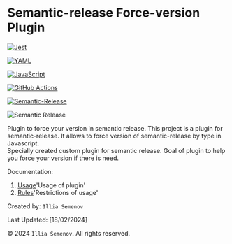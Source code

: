 # Semantic-release Force-version Plugin

[![Jest](https://img.shields.io/badge/Jest-v.29.5.0-yellow?logo=jest)](https://jestjs.io/)

[![YAML](https://img.shields.io/badge/YAML-Code-blue?logo=yaml)](https://yaml.org/)

[![JavaScript](https://img.shields.io/badge/JavaScript-code-yellow?logo=javascript)](https://developer.mozilla.org/en-US/docs/Web/JavaScript)


[![GitHub Actions](https://img.shields.io/badge/GithubActions-PipeLine-blue?logo=githubactions)](https://github.com/features/actions)

[![Semantic-Release](https://img.shields.io/badge/SemanticRelease-v.23.0.2-white?logo=semantic-release)](https://semantic-release.gitbook.io/semantic-release/)

![Semantic Release](https://avatars.githubusercontent.com/u/12867925?s=280&v=4)

Plugin to force your version in semantic release. This project is a plugin for semantic-release.
It allows to force version of semantic-release by type in Javascript. <br>
Specially created custom plugin for semantic release. Goal of plugin to help you force your version if there is need.

Documentation:

1. [Usage](./docs/Usage.md)'Usage of plugin'
2. [Rules](./docs/Rules.md)'Restrictions of usage'

Created by: `Illia Semenov`

Last Updated: [18/02/2024]

© 2024 `Illia Semenov`. All rights reserved.

